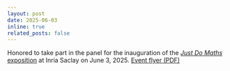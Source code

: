 ```yaml
---
layout: post
date: 2025-06-03
inline: true
related_posts: false
---
```


Honored to take part in the panel for the inauguration of the [*Just Do Maths* exposition](https://www.universite-paris-saclay.fr/evenements/exposition-just-do-maths-de-debut-juin-mi-juillet-2025-au-centre-inria-de-saclay) at Inria Saclay on June 3, 2025. [Event flyer (PDF)](/assets/pdf/just_do_maths.pdf)
